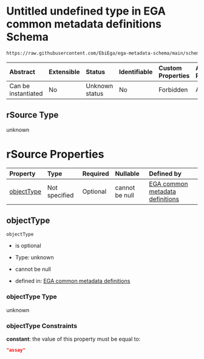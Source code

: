 # Untitled undefined type in EGA common metadata definitions Schema

```txt
https://raw.githubusercontent.com/EbiEga/ega-metadata-schema/main/schemas/EGA.common-definitions.json#/definitions/rSourceAssay/properties/rSource
```



| Abstract            | Extensible | Status         | Identifiable | Custom Properties | Additional Properties | Access Restrictions | Defined In                                                                                           |
| :------------------ | :--------- | :------------- | :----------- | :---------------- | :-------------------- | :------------------ | :--------------------------------------------------------------------------------------------------- |
| Can be instantiated | No         | Unknown status | No           | Forbidden         | Allowed               | none                | [EGA.common-definitions.json\*](../../../schemas/EGA.common-definitions.json "open original schema") |

## rSource Type

unknown

# rSource Properties

| Property                  | Type          | Required | Nullable       | Defined by                                                                                                                                                                                                                                                                                            |
| :------------------------ | :------------ | :------- | :------------- | :---------------------------------------------------------------------------------------------------------------------------------------------------------------------------------------------------------------------------------------------------------------------------------------------------- |
| [objectType](#objecttype) | Not specified | Optional | cannot be null | [EGA common metadata definitions](ega-4-definitions-relationship-source-assay-properties-rsource-properties-objecttype.md "https://raw.githubusercontent.com/EbiEga/ega-metadata-schema/main/schemas/EGA.common-definitions.json#/definitions/rSourceAssay/properties/rSource/properties/objectType") |

## objectType



`objectType`

*   is optional

*   Type: unknown

*   cannot be null

*   defined in: [EGA common metadata definitions](ega-4-definitions-relationship-source-assay-properties-rsource-properties-objecttype.md "https://raw.githubusercontent.com/EbiEga/ega-metadata-schema/main/schemas/EGA.common-definitions.json#/definitions/rSourceAssay/properties/rSource/properties/objectType")

### objectType Type

unknown

### objectType Constraints

**constant**: the value of this property must be equal to:

```json
"assay"
```
